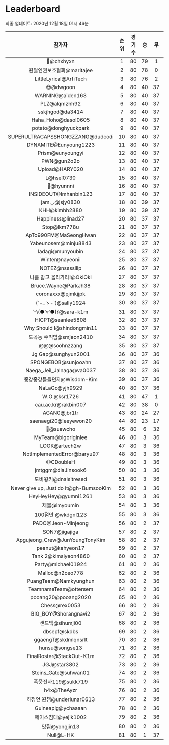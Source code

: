 # Leaderboard
최종 업데이트: 2020년 12월 18일 01시 46분




| 참가자 | 순위 | 경기수 | 승 | 무 | 패 | 승점 |
|:---:|:---:|:---:|:---:|:---:|:---:|:---:|
| 👑@chxhyxn | 1 | 80 | 79 | 1 | 0 | 238 |
| 원딜인권보호협회@maritajee | 2 | 80 | 78 | 0 | 2 | 234 |
| LittleLyrical@ArfiTech | 3 | 80 | 76 | 2 | 2 | 230 |
| 😎@dwgoon | 4 | 80 | 40 | 37 | 3 | 157 |
| WARNING@aiden163 | 5 | 80 | 40 | 37 | 3 | 157 |
| PLZ@alqmzhh92 | 6 | 80 | 40 | 37 | 3 | 157 |
| sskjhgod@da3414 | 7 | 80 | 40 | 37 | 3 | 157 |
| Haha_Hoho@dasol0605 | 8 | 80 | 40 | 37 | 3 | 157 |
| potato@donghyuckpark | 9 | 80 | 40 | 37 | 3 | 157 |
| SUPERULTRACAPSSHONGZZANG@dudcodi | 10 | 80 | 40 | 37 | 3 | 157 |
| DYNAMITE@Eunyoung1223 | 11 | 80 | 40 | 37 | 3 | 157 |
| Prism@eunyoungyi | 12 | 80 | 40 | 37 | 3 | 157 |
| PWN@gun2o2o | 13 | 80 | 40 | 37 | 3 | 157 |
| Upload@HARY020 | 14 | 80 | 40 | 37 | 3 | 157 |
| L@hsel0730 | 15 | 80 | 40 | 37 | 3 | 157 |
| 🐻@hyunnni | 16 | 80 | 40 | 37 | 3 | 157 |
| INSIDEOUT@Imhanbin123 | 17 | 80 | 40 | 37 | 3 | 157 |
| jam._.@jsjy0830 | 18 | 80 | 39 | 37 | 4 | 154 |
| KHH@kimhh2880 | 19 | 80 | 39 | 37 | 4 | 154 |
| Happiness@linad27 | 20 | 80 | 37 | 37 | 6 | 148 |
| Stop@lkm778u | 21 | 80 | 37 | 37 | 6 | 148 |
| ApTo990FM@MaSeongHwan | 22 | 80 | 37 | 37 | 6 | 148 |
| Yabeunosem@minju8843 | 23 | 80 | 37 | 37 | 6 | 148 |
| ladagi@munyoubin | 24 | 80 | 37 | 37 | 6 | 148 |
| Winter@nayeonii | 25 | 80 | 37 | 37 | 6 | 148 |
| NOTEZ@nsssslllp | 26 | 80 | 37 | 37 | 6 | 148 |
| 나를 밟고 올라가라!@OkiOkl | 27 | 80 | 37 | 37 | 6 | 148 |
| Bruce.Wayne@ParkJh38 | 28 | 80 | 37 | 37 | 6 | 148 |
| coronaxxx@pjmkjjpk | 29 | 80 | 37 | 37 | 6 | 148 |
| (´-_ゝ-`)@sally1924 | 30 | 80 | 37 | 37 | 6 | 148 |
| ◝٩(●'▿'●)۶@sara-k1m | 31 | 80 | 37 | 37 | 6 | 148 |
| HICPT@seanlee5808 | 32 | 80 | 37 | 37 | 6 | 148 |
| Why Should I@shindongmin11 | 33 | 80 | 37 | 37 | 6 | 148 |
| 도곡동 주먹밥@smjeon2410 | 34 | 80 | 37 | 37 | 6 | 148 |
| @@@soohnzzang | 35 | 80 | 37 | 37 | 6 | 148 |
| Jg Gap@sunghyun2001 | 36 | 80 | 37 | 36 | 7 | 147 |
| SPONGEBOB@sunjooahn | 37 | 80 | 37 | 36 | 7 | 147 |
| Naega_Jeil_Jalnaga@va0037 | 38 | 80 | 37 | 36 | 7 | 147 |
| 종강종강돌을던지@Wisdom-Kim | 39 | 80 | 37 | 36 | 7 | 147 |
| NaLaGo@yjh9929 | 40 | 80 | 37 | 36 | 7 | 147 |
| W.O.@ksr1726 | 41 | 80 | 47 | 1 | 32 | 142 |
| cau.ac.kr@rakbin007 | 42 | 80 | 38 | 0 | 42 | 114 |
| AGANG@jbr1tr | 43 | 80 | 24 | 27 | 29 | 99 |
| saenaegi20@leeyewon20 | 44 | 80 | 23 | 17 | 40 | 86 |
| 👏@suewcho | 45 | 80 | 6 | 32 | 42 | 50 |
| MyTeam@bigoriginlee | 46 | 80 | 3 | 36 | 41 | 45 |
| LOOK@artech2w | 47 | 80 | 3 | 36 | 41 | 45 |
| NotImplementedError@baryu97 | 48 | 80 | 3 | 36 | 41 | 45 |
| @CDoubleH | 49 | 80 | 3 | 36 | 41 | 45 |
| jmtggm@dlaJinsook6 | 50 | 80 | 3 | 36 | 41 | 45 |
| 도비윙키@dnalsitresed | 51 | 80 | 3 | 36 | 41 | 45 |
| Never give up, Just do it@gh-BumsooKim | 52 | 80 | 3 | 36 | 41 | 45 |
| HeyHeyHey@gyumni1261 | 53 | 80 | 3 | 36 | 41 | 45 |
| 제물@imyoumin | 54 | 80 | 3 | 36 | 41 | 45 |
| 100점만 @wkdgnl123 | 55 | 80 | 3 | 36 | 41 | 45 |
| PADO@Jeon-Minjeong | 56 | 80 | 2 | 37 | 41 | 43 |
| SON7@jigajiga | 57 | 80 | 2 | 37 | 41 | 43 |
| Apgujeong_Crew@JunYoungTonyKim | 58 | 80 | 2 | 37 | 41 | 43 |
| peanut@kahyeon17 | 59 | 80 | 2 | 37 | 41 | 43 |
| Tank 2@kimsiyeon4860 | 60 | 80 | 2 | 37 | 41 | 43 |
| Party@michael01924 | 61 | 80 | 2 | 36 | 42 | 42 |
| Malloc@n2ceo778 | 62 | 80 | 2 | 36 | 42 | 42 |
| PuangTeam@Namkyunghun | 63 | 80 | 2 | 36 | 42 | 42 |
| TeamnameTeam@ottersem | 64 | 80 | 2 | 36 | 42 | 42 |
| pooang20@pooang2020 | 65 | 80 | 2 | 36 | 42 | 42 |
| Chess@rex0053 | 66 | 80 | 2 | 36 | 42 | 42 |
| BIG_BOY@Shorangnavi2 | 67 | 80 | 2 | 36 | 42 | 42 |
| 샌드백@sihumji00 | 68 | 80 | 2 | 36 | 42 | 42 |
| dbsepf@skdbs | 69 | 80 | 2 | 36 | 42 | 42 |
| ggaengT@skdmlqnsrlt | 70 | 80 | 2 | 36 | 42 | 42 |
| hunsu@songse13 | 71 | 80 | 2 | 36 | 42 | 42 |
| FinalRoster@StackOut-K1m | 72 | 80 | 2 | 36 | 42 | 42 |
| JGJ@star3802 | 73 | 80 | 2 | 36 | 42 | 42 |
| Steins_Gate@suhwan01 | 74 | 80 | 2 | 36 | 42 | 42 |
| 폭풍전사119@sukk719 | 75 | 80 | 2 | 36 | 42 | 42 |
| h4x@TheAyzr | 76 | 80 | 2 | 36 | 42 | 42 |
| 하정언 원챔@underlunar0613 | 77 | 80 | 2 | 36 | 42 | 42 |
| Guineapig@ychaaaan | 78 | 80 | 2 | 36 | 42 | 42 |
| 에이스침대@yejik1002 | 79 | 80 | 2 | 36 | 42 | 42 |
| 맛집@yongjin13 | 80 | 80 | 2 | 36 | 42 | 42 |
| Null@L-HK | 81 | 80 | 1 | 37 | 42 | 40 |